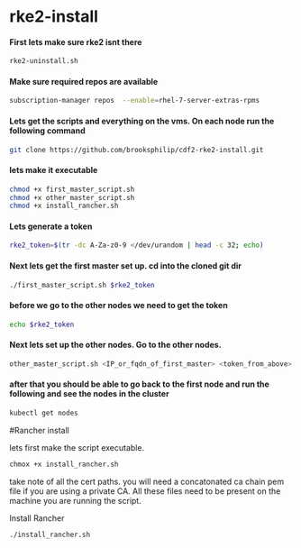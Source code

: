 # rke2-install

#### First lets make sure rke2 isnt there 
```bash
rke2-uninstall.sh
```

#### Make sure required repos are available 

````bash
subscription-manager repos  --enable=rhel-7-server-extras-rpms
````


#### Lets get the scripts and everything on the vms. On each node run the following command 
```bash
git clone https://github.com/brooksphilip/cdf2-rke2-install.git
```

#### lets make it executable 
```bash 
chmod +x first_master_script.sh
chmod +x other_master_script.sh
chmod +x install_rancher.sh
```

#### Lets generate a token 
```bash 
rke2_token=$(tr -dc A-Za-z0-9 </dev/urandom | head -c 32; echo)
```

#### Next lets get the first master set up. cd into the cloned git dir
```bash
./first_master_script.sh $rke2_token
```

#### before we go to the other nodes we need to get the token
```bash 
echo $rke2_token
```

#### Next lets set up the other nodes. Go to the other nodes. 
```bash 
other_master_script.sh <IP_or_fqdn_of_first_master> <token_from_above>
```

#### after that you should be able to go back to the first node and run the following and see the nodes in the cluster
```bash
kubectl get nodes
```

#Rancher install 

lets first make the script executable. 
```bash 
chmox +x install_rancher.sh
```

take note of all the cert paths. you will need a concatonated ca chain pem file if you are using a private CA. All these files need to be present on the machine you are running the script. 

Install Rancher 

```bash
./install_rancher.sh
```
